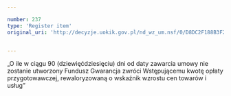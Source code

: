 ```yaml
---

number: 237
type: 'Register item'
original_uri: 'http://decyzje.uokik.gov.pl/nd_wz_um.nsf/0/D8DC2F188B3F28B0C12572DD00329499?OpenDocument'


---
```


„O ile w ciągu 90 (dziewięćdziesięciu) dni od daty zawarcia umowy nie zostanie utworzony Fundusz Gwarancja zwróci Wstępującemu kwotę opłaty przygotowawczej, rewaloryzowaną o wskaźnik wzrostu cen towarów i usług”
